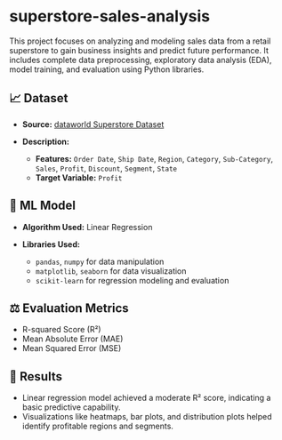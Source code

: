 # superstore-sales-analysis
This project focuses on analyzing and modeling sales data from a retail superstore to gain business insights and predict future performance. It includes complete data preprocessing, exploratory data analysis (EDA), model training, and evaluation using Python libraries.
## 📈 Dataset

* **Source:** [dataworld Superstore Dataset](https://data.world/yashi-04/sample-superstoreretail-dataset)
* **Description:**

  * **Features:** `Order Date`, `Ship Date`, `Region`, `Category`, `Sub-Category`, `Sales`, `Profit`, `Discount`, `Segment`, `State`
  * **Target Variable:** `Profit`

## 🧱 ML Model

* **Algorithm Used:** Linear Regression
* **Libraries Used:**

  * `pandas`, `numpy` for data manipulation
  * `matplotlib`, `seaborn` for data visualization
  * `scikit-learn` for regression modeling and evaluation

## ⚖️ Evaluation Metrics

* R-squared Score (R²)
* Mean Absolute Error (MAE)
* Mean Squared Error (MSE)

## 🎉 Results

* Linear regression model achieved a moderate R² score, indicating a basic predictive capability.
* Visualizations like heatmaps, bar plots, and distribution plots helped identify profitable regions and segments.
